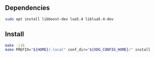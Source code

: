 ##  Dependencies

```bash
sudo apt install libboost-dev lua5.4 liblua5.4-dev
```

## Install

```bash
make -j16
make PREFIX="${HOME}/.local" conf_dir="${XDG_CONFIG_HOME}/" install
```

